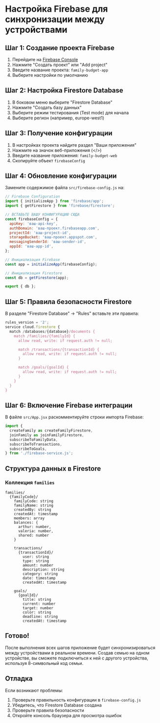 # Настройка Firebase для синхронизации между устройствами

## Шаг 1: Создание проекта Firebase

1. Перейдите на [Firebase Console](https://console.firebase.google.com/)
2. Нажмите "Создать проект" или "Add project"
3. Введите название проекта: `family-budget-app`
4. Выберите настройки по умолчанию

## Шаг 2: Настройка Firestore Database

1. В боковом меню выберите "Firestore Database"
2. Нажмите "Создать базу данных"
3. Выберите режим тестирования (Test mode) для начала
4. Выберите регион (например, europe-west1)

## Шаг 3: Получение конфигурации

1. В настройках проекта найдите раздел "Ваши приложения"
2. Нажмите на значок веб-приложения (</>)
3. Введите название приложения: `family-budget-web`
4. Скопируйте объект `firebaseConfig`

## Шаг 4: Обновление конфигурации

Замените содержимое файла `src/firebase-config.js` на:

```javascript
// Firebase Configuration
import { initializeApp } from 'firebase/app';
import { getFirestore } from 'firebase/firestore';

// ВСТАВЬТЕ ВАШУ КОНФИГУРАЦИЮ СЮДА
const firebaseConfig = {
  apiKey: 'ваш-api-key',
  authDomain: 'ваш-проект.firebaseapp.com',
  projectId: 'ваш-project-id',
  storageBucket: 'ваш-проект.appspot.com',
  messagingSenderId: 'ваш-sender-id',
  appId: 'ваш-app-id',
};

// Инициализация Firebase
const app = initializeApp(firebaseConfig);

// Инициализация Firestore
const db = getFirestore(app);

export { db };
```

## Шаг 5: Правила безопасности Firestore

В разделе "Firestore Database" → "Rules" вставьте эти правила:

```javascript
rules_version = '2';
service cloud.firestore {
  match /databases/{database}/documents {
    match /families/{familyId} {
      allow read, write: if request.auth != null;

      match /transactions/{transactionId} {
        allow read, write: if request.auth != null;
      }

      match /goals/{goalId} {
        allow read, write: if request.auth != null;
      }
    }
  }
}
```

## Шаг 6: Включение Firebase интеграции

В файле `src/App.jsx` раскомментируйте строки импорта Firebase:

```javascript
import {
  createFamily as createFamilyFirestore,
  joinFamily as joinFamilyFirestore,
  subscribeToFamilyData,
  subscribeToTransactions,
  subscribeToGoals,
} from './firebase-service.js';
```

## Структура данных в Firestore

### Коллекция `families`

```
families/
  {familyCode}/
    familyCode: string
    familyName: string
    createdBy: string
    createdAt: timestamp
    members: array
    balances: {
      arthur: number,
      valeria: number,
      shared: number
    }

    transactions/
      {transactionId}/
        user: string
        type: string
        amount: number
        description: string
        category: string
        date: timestamp
        createdAt: timestamp

    goals/
      {goalId}/
        title: string
        current: number
        target: number
        color: string
        deadline: string
        createdAt: timestamp
```

## Готово!

После выполнения всех шагов приложение будет синхронизироваться между устройствами в реальном времени. Создав семью на одном устройстве, вы сможете подключиться к ней с другого устройства, используя 8-символьный код семьи.

## Отладка

Если возникают проблемы:

1. Проверьте правильность конфигурации в `firebase-config.js`
2. Убедитесь, что Firestore Database создана
3. Проверьте правила безопасности
4. Откройте консоль браузера для просмотра ошибок
